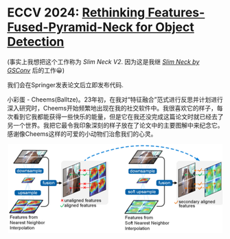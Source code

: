 # ECCV 2024: [Rethinking Features-Fused-Pyramid-Neck for Object Detection](https://eccv.ecva.net/virtual/2024/poster/1537)
(事实上我想把这个工作称为 _Slim Neck V2_. 因为这是我继 [_Slim Neck by GSConv_](https://github.com/AlanLi1997/slim-neck-by-gsconv) 后的工作😀)

我们会在Springer发表论文后立即发布代码.


小彩蛋 - Cheems(Balltze)。23年初，在我对“特征融合”范式进行反思并计划进行深入研究时，Cheems开始频繁地出现在我的社交软件中。我很喜欢它的样子，每次看到它我都能获得一些快乐的能量，但是它在我还没完成这篇论文时就已经去了另一个世界。我把它最令我印象深刻的样子放在了论文中的主要图解中来纪念它。感谢像Cheems这样的可爱的小动物们治愈我们的心灵。

<p align="center">
  <img src="https://github.com/AlanLi1997/rethinking-fpn/blob/main/figs/sni.png" alt="" width="500" />
</p>
